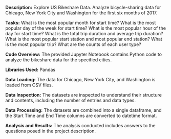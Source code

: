 **Description:**
Explore US Bikeshare Data. Analyze bicycle-sharing data for Chicago, New York City and Washington for the first six months of 2017.

**Tasks:**
What is the most popular month for start time?
What is the most popular day of the week for start time?
What is the most popular hour of the day for start time?
What is the total trip duration and average trip duration?
What is the most popular start station and most popular end station?
What is the most popular trip?
What are the counts of each user type?

**Code Overview:**
The provided Jupyter Notebook contains Python code to analyze the bikeshare data for the specified cities.

**Libraries Used:**
Pandas

**Data Loading:**
The data for Chicago, New York City, and Washington is loaded from CSV files.

**Data Inspection:**
The datasets are inspected to understand their structure and contents, including the number of entries and data types.

**Data Processing:**
The datasets are combined into a single dataframe, and the Start Time and End Time columns are converted to datetime format.

**Analysis and Results:**
The analysis conducted includes answers to the questions posed in the project description.
